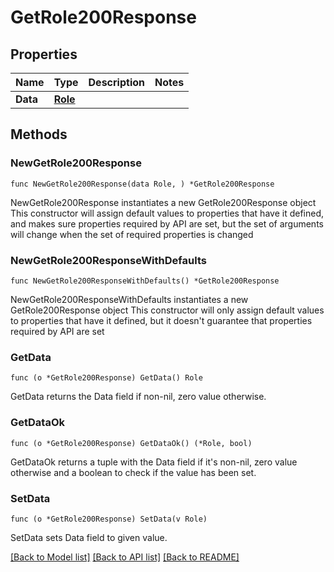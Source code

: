 # GetRole200Response

## Properties

Name | Type | Description | Notes
------------ | ------------- | ------------- | -------------
**Data** | [**Role**](Role.md) |  | 

## Methods

### NewGetRole200Response

`func NewGetRole200Response(data Role, ) *GetRole200Response`

NewGetRole200Response instantiates a new GetRole200Response object
This constructor will assign default values to properties that have it defined,
and makes sure properties required by API are set, but the set of arguments
will change when the set of required properties is changed

### NewGetRole200ResponseWithDefaults

`func NewGetRole200ResponseWithDefaults() *GetRole200Response`

NewGetRole200ResponseWithDefaults instantiates a new GetRole200Response object
This constructor will only assign default values to properties that have it defined,
but it doesn't guarantee that properties required by API are set

### GetData

`func (o *GetRole200Response) GetData() Role`

GetData returns the Data field if non-nil, zero value otherwise.

### GetDataOk

`func (o *GetRole200Response) GetDataOk() (*Role, bool)`

GetDataOk returns a tuple with the Data field if it's non-nil, zero value otherwise
and a boolean to check if the value has been set.

### SetData

`func (o *GetRole200Response) SetData(v Role)`

SetData sets Data field to given value.



[[Back to Model list]](../README.md#documentation-for-models) [[Back to API list]](../README.md#documentation-for-api-endpoints) [[Back to README]](../README.md)


